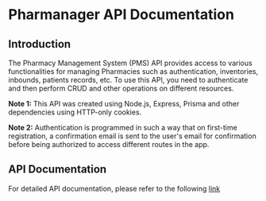 # Pharmanager API Documentation

## Introduction

The Pharmacy Management System (PMS) API provides access to various functionalities for managing Pharmacies such as authentication, inventories, inbounds, patients records, etc. To use this API, you need to authenticate and then perform CRUD and other operations on different resources.

**Note 1:** This API was created using Node.js, Express, Prisma and other dependencies using HTTP-only cookies.

**Note 2:** Authentication is programmed in such a way that on first-time registration, a confirmation email is sent to the user's email for confirmation before being authorized to access different routes in the app.

## API Documentation

For detailed API documentation, please refer to the following [link](https://documenter.getpostman.com/view/23964763/2s9YeG7XnD)